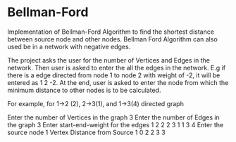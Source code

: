 # Bellman-Ford
Implementation of Bellman-Ford Algorithm to find the shortest distance between source node and other nodes. 
Bellman Ford Algorithm can also used be in a network with negative edges.

The project asks the user for the number of Vertices and Edges in the network.
Then user is asked to enter the all the edges in the network.
E.g if there is a edge directed from node 1 to node 2 with weight of -2,
it will be entered as 1 2 -2.
At the end, user is asked to enter the node from which the minimum distance to other nodes is to be calculated.

For example, for 1->2 (2), 2->3(1), and 1->3(4) directed graph

Enter the number of Vertices in the graph 3
Enter the number of Edges in the graph 3
Enter start-end-weight for the edges
1 2 2
2 3 1
1 3 4
Enter the source node 1
Vertex Distance from Source
1 0
2 2
3 3
